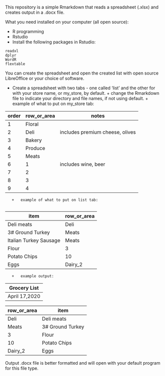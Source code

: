 
<!-- README.md is generated from README.Rmd. Please edit that file -->

This repository is a simple Rmarkdown that reads a spreadsheet (.xlsx)
and creates output in a .docx file.

What you need installed on your computer (all open source):

  - R programming
  - Rstudio
  - Install the following packages in Rstudio:

<!-- end list -->

    readxl
    dplyr
    WordR
    flextable

You can create the spreadsheet and open the created list with open
source LibreOffice or your choice of software.

  - Create a spreadsheet with two tabs - one called ‘list’ and the other
    for with your store name, or my\_store, by default. + change the
    Rmarkdown file to indicate your directory and file names, if not
    using default. + example of what to put on my\_store tab:

| order | row\_or\_area | notes                           |
| ----- | ------------- | ------------------------------- |
| 1     | Floral        |                                 |
| 2     | Deli          | includes premium cheese, olives |
| 3     | Bakery        |                                 |
| 4     | Produce       |                                 |
| 5     | Meats         |                                 |
| 6     | 1             | includes wine, beer             |
| 7     | 2             |                                 |
| 8     | 3             |                                 |
| 9     | 4             |                                 |

``` 
   +   example of what to put on list tab:
   
```

| item                   | row\_or\_area |
| ---------------------- | ------------- |
| Deli meats             | Deli          |
| 3\# Ground Turkey      | Meats         |
| Italian Turkey Sausage | Meats         |
| Flour                  | 3             |
| Potato Chips           | 10            |
| Eggs                   | Dairy\_2      |

``` 
   +   example output:
```

| Grocery List  |
| ------------- |
| April 17,2020 |

| row\_or\_area | item              |
| ------------- | ----------------- |
| Deli          | Deli meats        |
| Meats         | 3\# Ground Turkey |
| 3             | Flour             |
| 10            | Potato Chips      |
| Dairy\_2      | Eggs              |

Output .docx file is better formatted and will open with your default
program for this file type.

